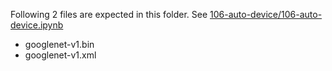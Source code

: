Following 2 files are expected in this folder. See [106-auto-device/106-auto-device.ipynb](../106-auto-device.ipynb)

- googlenet-v1.bin
- googlenet-v1.xml
